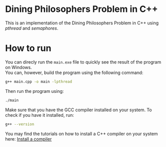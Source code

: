 # Dining Philosophers Problem in C++
This is an implementation of the Dining Philosophers Problem in C++ using *pthread* and *semaphores*.  
# How to run
You can direcly run the `main.exe` file to quickly see the result of the program on Windows.  
You can, however, build the program using the following command:
```bash
g++ main.cpp -o main -lpthread
```
Then run the program using:
```bash
./main
```
Make sure that you have the GCC compiler installed on your system. To check if you have it installed, run:
```bash
g++ --version
```
You may find the tutorials on how to install a C++ compiler on your system here: [Install a compiler](https://code.visualstudio.com/docs/languages/cpp#_install-a-compiler)